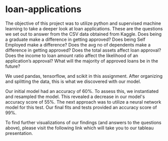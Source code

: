 # loan-applications

The objective of this project was to utilize python and supervised machine learning to take a deeper look at loan applications. 
These are the questions we set out to answer from the CSV data obtained from Kaggle.
Does being a graduate make a difference in getting approved?
Does being Self Employed make a difference?
Does the avg no of dependents make a difference in getting approved?
Does the total assets affect loan approval?
Does the income to loan amount ratio affect the likelihood of an application’s approval?
What will the majority of approved loans be in the future?

We used pandas, tensorflow, and scikit in this assignment. After organizing and splitting the data, this is what we discovered with our model.

Our initial model had an accuracy of 60%. To assess this, we instantiated and resampled the model. This revealed a decrease in our model's accuracy score of 55%. The next approach was to utilize a neural network model for this test. Our final fits and tests provided an accuracy score of 99%.

To find further visualizations of our findings (and answers to the questions above), please visit the following link which will take you to our tableau presentation. 